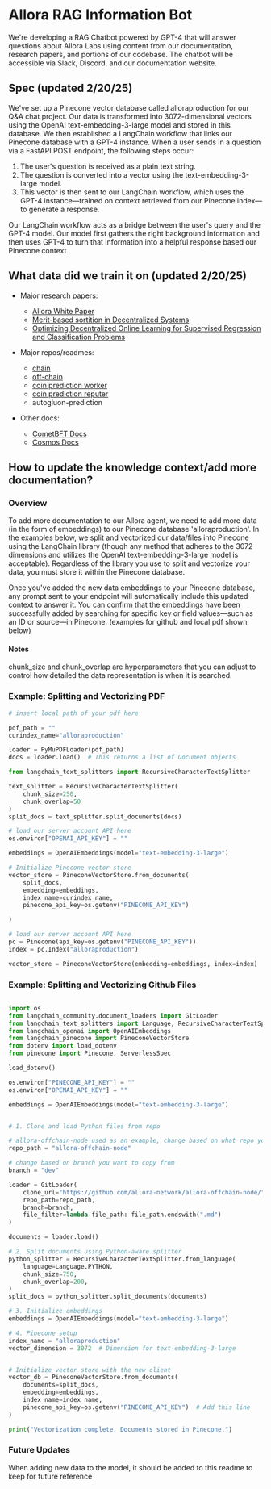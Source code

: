 # Allora RAG Information Bot

We're developing a RAG Chatbot powered by GPT-4 that will answer questions about Allora Labs using content from our documentation, research papers, and portions of our codebase. The chatbot will be accessible via Slack, Discord, and our documentation website.


## Spec (updated 2/20/25)

We've set up a Pinecone vector database called alloraproduction for our Q&A chat project. Our data is transformed into 3072-dimensional vectors using the OpenAI text-embedding-3-large model and stored in this database. We then established a LangChain workflow that links our Pinecone database with a GPT-4 instance. When a user sends in a question via a FastAPI POST endpoint, the following steps occur:

1. The user's question is received as a plain text string.
2. The question is converted into a vector using the text-embedding-3-large model.
3. This vector is then sent to our LangChain workflow, which uses the GPT-4 instance—trained on context retrieved from our Pinecone index—to generate a response.
   
Our LangChain workflow acts as a bridge between the user's query and the GPT-4 model. Our model first gathers the right background information and then uses GPT-4 to turn that information into a helpful response based our Pinecone context


## What data did we train it on (updated 2/20/25)

- Major research papers:
  - [Allora White Paper](https://www.allora.network/research/optimizing-decentralized-online-learning-for-supervised-regression-and-classification-problems)
  - [Merit-based sortition in Decentralized Systems](https://www.allora.network/research/merit-based-sortition-in-decentralized-systems)
  - [Optimizing Decentralized Online Learning for Supervised Regression and Classification Problems](https://www.allora.network/research/optimizing-decentralized-online-learning-for-supervised-regression-and-classification-problems)

- Major repos/readmes:
  - [chain](https://github.com/allora-network/allora-chain)
  - [off-chain](https://github.com/allora-network/allora-offchain-node)
  - [coin prediction worker](https://github.com/allora-network/basic-coin-prediction-node)
  - [coin prediction reputer](https://github.com/allora-network/coin-prediction-reputer)
  - autogluon-prediction

- Other docs:
  - [CometBFT Docs](https://docs.cometbft.com/v0.38/)
  - [Cosmos Docs](https://github.com/cosmos/cosmos-sdk-docs)


## How to update the knowledge context/add more documentation?

### Overview

To add more documentation to our Allora agent, we need to add more data (in the form of embeddings) to our Pinecone database 'alloraproduction'. In the examples below, we split and vectorized our data/files into Pinecone using the LangChain library (though any method that adheres to the 3072 dimensions and utilizes the OpenAI text-embedding-3-large model is acceptable). Regardless of the library you use to split and vectorize your data, you must store it within the Pinecone database. 

Once you've added the new data embeddings to your Pinecone database, any prompt sent to your endpoint will automatically include this updated context to answer it. You can confirm that the embeddings have been successfully added by searching for specific key or field values—such as an ID or source—in Pinecone. (examples for github and local pdf shown below)

#### Notes

chunk_size and chunk_overlap are hyperparameters that you can adjust to control how detailed the data representation is when it is searched.

### Example: Splitting and Vectorizing PDF 


```python
# insert local path of your pdf here 

pdf_path = ""
curindex_name="alloraproduction"

loader = PyMuPDFLoader(pdf_path)
docs = loader.load()  # This returns a list of Document objects

from langchain_text_splitters import RecursiveCharacterTextSplitter

text_splitter = RecursiveCharacterTextSplitter(
    chunk_size=250,
    chunk_overlap=50
)
split_docs = text_splitter.split_documents(docs)

# load our server account API here
os.environ["OPENAI_API_KEY"] = ""

embeddings = OpenAIEmbeddings(model="text-embedding-3-large")

# Initialize Pinecone vector store
vector_store = PineconeVectorStore.from_documents(
    split_docs,
    embedding=embeddings,
    index_name=curindex_name,
    pinecone_api_key=os.getenv("PINECONE_API_KEY")

)

# load our server account API here
pc = Pinecone(api_key=os.getenv("PINECONE_API_KEY"))
index = pc.Index("alloraproduction")

vector_store = PineconeVectorStore(embedding=embeddings, index=index)
```

### Example: Splitting and Vectorizing Github Files

```python

import os
from langchain_community.document_loaders import GitLoader
from langchain_text_splitters import Language, RecursiveCharacterTextSplitter
from langchain_openai import OpenAIEmbeddings
from langchain_pinecone import PineconeVectorStore
from dotenv import load_dotenv
from pinecone import Pinecone, ServerlessSpec

load_dotenv()

os.environ["PINECONE_API_KEY"] = ""
os.environ["OPENAI_API_KEY"] = ""

embeddings = OpenAIEmbeddings(model="text-embedding-3-large")


# 1. Clone and load Python files from repo

# allora-offchain-node used as an example, change based on what repo you decide to vectorize
repo_path = "allora-offchain-node"

# change based on branch you want to copy from 
branch = "dev"  

loader = GitLoader(
    clone_url="https://github.com/allora-network/allora-offchain-node/",
    repo_path=repo_path,
    branch=branch,
    file_filter=lambda file_path: file_path.endswith(".md")
)

documents = loader.load()

# 2. Split documents using Python-aware splitter
python_splitter = RecursiveCharacterTextSplitter.from_language(
    language=Language.PYTHON,
    chunk_size=750,
    chunk_overlap=200,
)
split_docs = python_splitter.split_documents(documents)

# 3. Initialize embeddings
embeddings = OpenAIEmbeddings(model="text-embedding-3-large")

# 4. Pinecone setup
index_name = "alloraproduction"
vector_dimension = 3072  # Dimension for text-embedding-3-large


# Initialize vector store with the new client
vector_db = PineconeVectorStore.from_documents(
    documents=split_docs,
    embedding=embeddings,
    index_name=index_name,
    pinecone_api_key=os.getenv("PINECONE_API_KEY")  # Add this line
)

print("Vectorization complete. Documents stored in Pinecone.")

```

### Future Updates

When adding new data to the model, it should be added to this readme to keep for future reference



